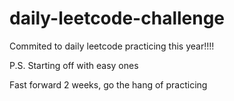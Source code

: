 # daily-leetcode-challenge
Commited to daily leetcode practicing this year!!!!



P.S. Starting off with easy ones

Fast forward 2 weeks, go the hang of practicing
